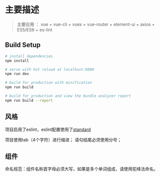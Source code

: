# 主要描述

>主要应用 ： vue + vue-cli + vuex + vue-router + element-ui + axios + ES5/ES6 + es-lint

## Build Setup

``` bash
# install dependencies
npm install

# serve with hot reload at localhost:8080
npm run dev

# build for production with minification
npm run build

# build for production and view the bundle analyzer report
npm run build --report
```

## 风格
项目启用了eslint，eslint配置使用了[standard](https://github.com/standard/standard/blob/master/docs/RULES-zhcn.md)

项目使用tab（4个字符）进行缩进；
语句结尾必须使用分号；

## 组件
命名规范：组件名称首字母必须大写，如果是多个单词组成，请使用驼峰法命名。

